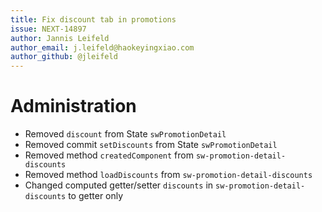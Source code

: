```yaml
---
title: Fix discount tab in promotions
issue: NEXT-14897
author: Jannis Leifeld
author_email: j.leifeld@haokeyingxiao.com 
author_github: @jleifeld
---
```

# Administration
* Removed `discount` from State `swPromotionDetail`
* Removed commit `setDiscounts` from State `swPromotionDetail`
* Removed method `createdComponent` from `sw-promotion-detail-discounts`
* Removed method `loadDiscounts` from `sw-promotion-detail-discounts`
* Changed computed getter/setter `discounts` in `sw-promotion-detail-discounts` to getter only

